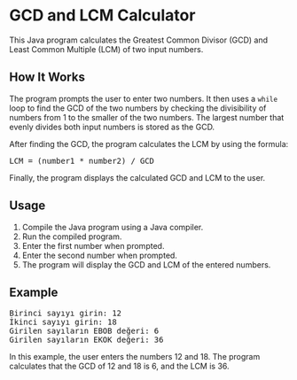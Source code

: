  <h1>GCD and LCM Calculator</h1>
    <p>This Java program calculates the Greatest Common Divisor (GCD) and Least Common Multiple (LCM) of two input numbers.</p>
    <h2>How It Works</h2>
<p>The program prompts the user to enter two numbers. It then uses a <code>while</code> loop to find the GCD of the two numbers by checking the divisibility of numbers from 1 to the smaller of the two numbers. The largest number that evenly divides both input numbers is stored as the GCD.</p>
<p>After finding the GCD, the program calculates the LCM by using the formula:</p>
<pre>LCM = (number1 * number2) / GCD</pre>
<p>Finally, the program displays the calculated GCD and LCM to the user.</p>

<h2>Usage</h2>
<ol>
    <li>Compile the Java program using a Java compiler.</li>
    <li>Run the compiled program.</li>
    <li>Enter the first number when prompted.</li>
    <li>Enter the second number when prompted.</li>
    <li>The program will display the GCD and LCM of the entered numbers.</li>
</ol>

<h2>Example</h2>
<pre>
Birinci sayıyı girin: 12
İkinci sayıyı girin: 18
Girilen sayıların EBOB değeri: 6
Girilen sayıların EKOK değeri: 36
</pre>
<p>In this example, the user enters the numbers 12 and 18. The program calculates that the GCD of 12 and 18 is 6, and the LCM is 36.</p>
